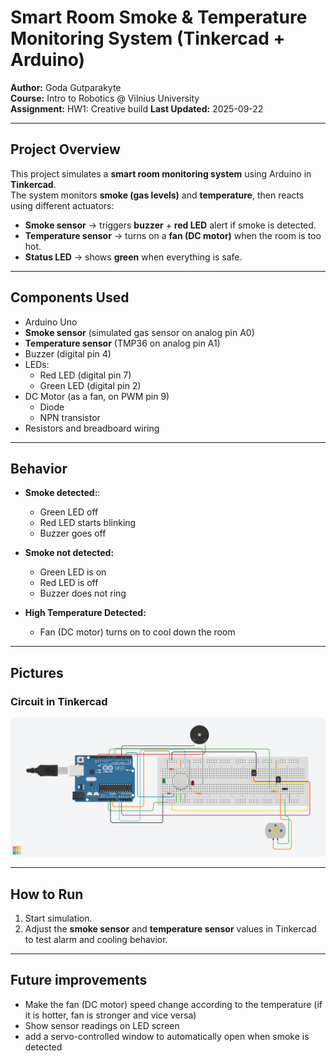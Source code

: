 # Smart Room Smoke & Temperature Monitoring System (Tinkercad + Arduino)

**Author:** Goda Gutparakyte  
**Course:** Intro to Robotics @ Vilnius University  
**Assignment:** HW1: Creative build
**Last Updated:** 2025-09-22  

---

## Project Overview
This project simulates a **smart room monitoring system** using Arduino in **Tinkercad**.  
The system monitors **smoke (gas levels)** and **temperature**, then reacts using different actuators:

- **Smoke sensor** → triggers **buzzer** + **red LED** alert if smoke is detected.  
- **Temperature sensor** → turns on a **fan (DC motor)** when the room is too hot.  
- **Status LED** → shows **green** when everything is safe.  


---

## Components Used
- Arduino Uno  
- **Smoke sensor** (simulated gas sensor on analog pin A0)  
- **Temperature sensor** (TMP36 on analog pin A1)  
- Buzzer (digital pin 4)  
- LEDs:  
  - Red LED (digital pin 7) 
  - Green LED (digital pin 2)
- DC Motor (as a fan, on PWM pin 9)
  - Diode
  - NPN transistor 
- Resistors and breadboard wiring
---

## Behavior
- **Smoke detected:**:
  - Green LED off
  - Red LED starts blinking
  - Buzzer goes off
    
- **Smoke not detected:**  
  - Green LED is on  
  - Red LED is off  
  - Buzzer does not ring 

- **High Temperature Detected:**  
  - Fan (DC motor) turns on to cool down the room  

---

## Pictures

### Circuit in Tinkercad
![Tinkercad Circuit](smart_room_system_circuit.png)


---

## How to Run 
1. Start simulation.  
2. Adjust the **smoke sensor** and **temperature sensor** values in Tinkercad to test alarm and cooling behavior.  

---

## Future improvements
- Make the fan (DC motor) speed change according to the temperature (if it is hotter, fan is stronger and vice versa)
- Show sensor readings on LED screen
- add a servo-controlled window to automatically open when smoke is detected
